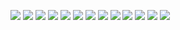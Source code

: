 ![](https://github.com/13189449986/img-src/4985324?raw=true)
![](https://upload-images.jianshu.io/upload_images/4985324-1740c890b8245f03.png?imageMogr2/auto-orient/strip%7CimageView2/2/w/1240)
![](https://github.com/13189449986/img-src/4985324?raw=true)
![](https://upload-images.jianshu.io/upload_images/4985324-cf26ce1bce66bba5.png?imageMogr2/auto-orient/strip%7CimageView2/2/w/1240)
![](https://github.com/13189449986/img-src/4985324?raw=true)
![](https://upload-images.jianshu.io/upload_images/4985324-332a7ad636bc2ee2.png?imageMogr2/auto-orient/strip%7CimageView2/2/w/1240)
![](https://github.com/13189449986/img-src/4985324?raw=true)
![](https://upload-images.jianshu.io/upload_images/4985324-7454fe314b0c46c9.png?imageMogr2/auto-orient/strip%7CimageView2/2/w/1240)
![](https://github.com/13189449986/img-src/4985324?raw=true)
![](https://upload-images.jianshu.io/upload_images/4985324-8d8a2325b9019827.png?imageMogr2/auto-orient/strip%7CimageView2/2/w/1240)
![](https://github.com/13189449986/img-src/4985324?raw=true)
![](https://upload-images.jianshu.io/upload_images/4985324-52d887628a681eb0.png?imageMogr2/auto-orient/strip%7CimageView2/2/w/1240)
![](https://github.com/13189449986/img-src/4985324?raw=true)
